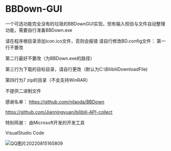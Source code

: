 # BBDown-GUI
一个可选功能完全没有的垃圾的BBDownGUI实现，但有输入校验与文件自动整理功能，需要自行准备BBDown.exe

请在程序根目录添加icon.ico文件，否则会报错
请自行修改BD.config文件：
  第一行不要改
	
  第二行最好不要改（为BBDown.exe的路径）
	
  第三行为下载的目标目录，请自行更改（默认为C:\BilibiliDownloadFile)
	
  第四行为7 zip的目录（不会支持WinRAR）
	
  
不提供二进制文件

感谢名单：
https://github.com/nilaoda/BBDown

https://github.com/Jianningyuan/bilibili-API-collect

特别鸣谢：
由Microsoft开发的开发工具

VisualStudio Code

![QQ图片20220815165809](https://user-images.githubusercontent.com/102419562/184606761-898fb57a-9673-43f2-9e57-ac37c477c63f.png)
